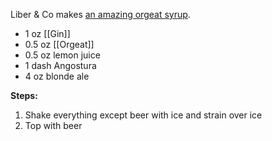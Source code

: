 Liber & Co makes [an amazing orgeat syrup](https://www.liberandcompany.com/products/almond-orgeat-syrup).

* 1 oz [[Gin]]
* 0.5 oz [[Orgeat]]
* 0.5 oz lemon juice
* 1 dash Angostura
* 4 oz blonde ale

**Steps:**

1. Shake everything except beer with ice and strain over ice
1. Top with beer